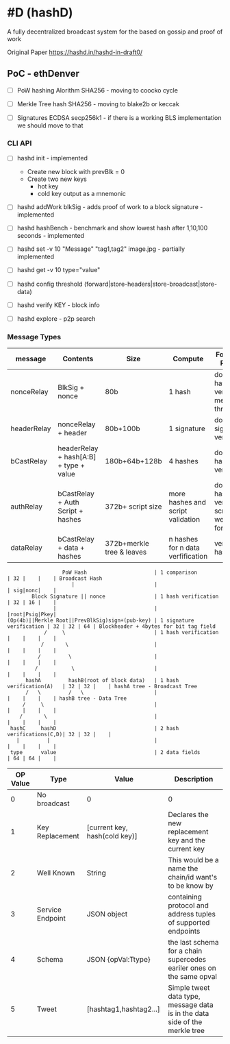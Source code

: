 # #D (hashD)
A fully decentralized broadcast system for the based on gossip and proof of work

Original Paper https://hashd.in/hashd-in-draft0/


## PoC - ethDenver

- [ ] PoW hashing Alorithm SHA256 - moving to coocko cycle
- [ ] Merkle Tree hash SHA256 - moving to blake2b or keccak
- [ ] Signatures ECDSA secp256k1 - if there is a working BLS implementation we should move to that


### CLI API
- [ ] hashd init - implemented
  - Create new block with prevBlk = 0
  - Create two new keys
    - hot key
    - cold key output as a mnemonic
- [ ] hashd addWork blkSig - adds proof of work to a block signature - implemented
- [ ] hashd hashBench - benchmark and show lowest hash after 1,10,100 seconds - implemented
- [ ] hashd set -v 10 "Message" "tag1,tag2" image.jpg - partially implemented
- [ ] hashd get -v 10 type="value"
- [ ] hashd config threshold (forward|store-headers|store-broadcast|store-data)
- [ ] hashd verify KEY - block info
- [ ] hashd explore - p2p search


### Message Types
| message | Contents | Size | Compute| Forward Rules | description|
|---------|----------|------|--------|---------------|------------|
|nonceRelay  | BlkSig + nonce | 80b | 1 hash| does the hash verify & meet threshold| Relay additional PoW|
|headerRelay | nonceRelay + header| 80b+100b| 1 signature| does signature verify| Relay new blockheaders|
|bCastRelay  | headerRelay + hash[A:B] + type + value| 180b+64b+128b| 4 hashes| do all the hashes verify | Add new k,v to database|
|authRelay   | bCastRelay + Auth Script + hashes| 372b+ script size| more hashes and script validation| do all the hashes verify & script is well formed| set new consensus rules for chain|
|dataRelay   | bCastRelay + data + hashes |372b+merkle tree & leaves| n hashes for n data verfification |verify hashes|  Store data of another node's block|

```                                                                            Bytes        Name
                  PoW Hash                      | 1 comparison             | 32 |    |    | Broadcast Hash
                     |                          |                          | sig|nonc|    |
        Block Signature || nonce                | 1 hash verification      | 32 | 16 |    |
               |                                |                          |root|Psig|Pkey|
(Op(4b)||Merkle Root||PrevBlkSig)sign+(pub-key) | 1 signature verification | 32 | 32 | 64 | Blockheader + 4bytes for bit tag field
            /     \                             | 1 hash verification      |    |    |    |
           /       \                            |                          |    |    |    |
          /         \                           |                          |    |    |    |
         /           \                          |                          |    |    |    |
      hashA         hashB(root of block data)   | 1 hash verification(A)   | 32 | 32 |    | hashA tree - Broadcast Tree
      /   \         /   \                       |                          |    |    |    | hashB tree - Data Tree
     /     \                                    |                          |    |    |    |
    /       \                                   |                          |    |    |    |
 hashC     hashD                                | 2 hash verifications(C,D)| 32 | 32 |    |
   |         |                                  |                          |    |    |    |
 type      value                                | 2 data fields            | 64 | 64 |    |
```

| OP Value | Type | Value | Description|
|----------|-----|-------|------------|
| 0        |No broadcast| 0|0|NA|
| 1        |Key Replacement| [current key, hash(cold key)] | Declares the new replacement key and the current key|
| 2        |Well Known| String| This would be a name the chain/id want's to be know by|
| 3        |Service Endpoint| JSON object | containing protocol and address tuples of supported endpoints |  
| 4        |Schema| JSON {opVal:Ttype}| the last schema for a chain supercedes eariler ones on the same opval |
| 5        |Tweet| [hashtag1,hashtag2...]| Simple tweet data type, message data is in the data side of the merkle tree|
